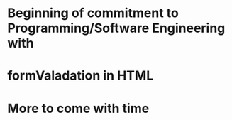 # Beginning of commitment to Programming/Software Engineering with

# formValadation in HTML

# More to come with time
